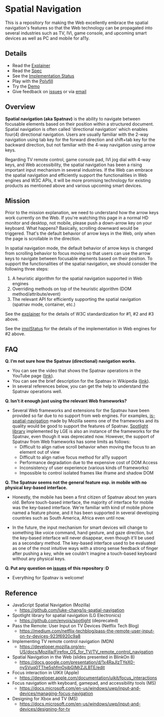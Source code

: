 # Spatial Navigation
This is a repository for making the Web excellently embrace the spatial navigation's features so that the Web technology can be propagated into several industries such as TV, IVI, game console, and upcoming smart devices as well as PC and mobile for a11y.

## Details
* Read the [Explainer](explainer.md)
* Read the [Spec](https://wicg.github.io/spatial-navigation/)
* See the [Implementation Status](implStatus.md)
* Play with the [Polyfill](polyfill/README.md)
* Try the [Demo](https://wicg.github.io/spatial-navigation/demo/)
* Give feedback on [issues](https://github.com/WICG/spatial-navigation/issues) or via [email](mailto://lgewst@gmail.com)

## Overview
**Spatial navigation (aka Spatnav)** is the ability to navigate between focusable elements based on their position within a structured document. Spatial navigation is often called 'directional navigation' which enables four(4) directional navigation. Users are usually familiar with the 2-way navigation using tab key for the forward direction and shift+tab key for the backward direction, but not familiar with the 4-way navigation using arrow keys.

Regarding TV remote control, game console pad, IVI jog dial with 4-way keys, and Web accessibility, the spatial navigation has been a rising important input mechanism in several industries. If the Web can embrace the spatial navigation and efficiently support the functionalities in Web engines and W3C APIs, it will be more promising technology for existing products as mentioned above and various upcoming smart devices.

## Mission
Prior to the mission explanation, we need to understand how the arrow keys work currently on the Web. If you're watching this page in a normal HD monitor and desktop, not mobile, please push a down-arrow key on your keyboard. What happens? Basically, scrolling downward would be triggered. That's the default behavior of arrow keys in the Web, only when the page is scrollable in the direction.

In spatial navigation mode, the default behavior of arrow keys is changed from scrolling behavior to focus moving so that users can use the arrow keys to navigate between focusable elements based on their position. To support the functionalities of the spatial navigation, we should consider the following three steps:
1. A heuristic algorithm for the spatial navigation supported in Web engines
2. Overriding methods on top of the heuristic algorithm (DOM method/attribute/event)
3. The relevant API for efficiently supporting the spatial navigation (spatnav mode, container, etc.)

See the [explainer](explainer.md) for the details of W3C standardization for #1, #2 and #3 above.
 
See the [implStatus](implStatus.md) for the details of the implementation in Web engines for #2 above.

## FAQ
**Q. I’m not sure how the Spatnav (directional) navigation works.**
- You can see the video that shows the Spatnav operations in the YouTube page ([link](https://www.youtube.com/watch?v=TzDtcX9urUg)).
- You can see the brief description for the Spatnav in Wikipedia ([link](https://en.wikipedia.org/wiki/Spatial_navigation)).
- In several references below, you can get the help to understand the Spatnav operations well.

**Q. Isn’t it enough just using the relevant Web frameworks?**
- Several Web frameworks and extensions for the Spatnav have been provided so far due to no support from web engines. For examples, [js-spatial-navigation](https://github.com/luke-chang/js-spatial-navigation) made by Mozilla seems one of the frameworks and its quality would be good to support the features of Spatnav. [Spotlight library](https://github.com/enyojs/spotlight) implemented by LGE is also an instance of the frameworks for the Spatnav, even though it was deprecated now. However, the support of Spatnav from Web frameworks has some limits as follows:
  - Difficult to align native scroll behavior when moving the focus to an element out of view
  - Difficult to align native focus method for a11y support
  - Performance degradation due to the expensive cost of DOM Access
  - Inconsistency of user experience (various kinds of frameworks)
  - Impossible to control isolated frames like iframe and shadow DOM

**Q. The Spatnav seems not the general feature esp. in mobile with no physical key-based interface.**
- Honestly, the mobile has been a first citizen of Spatnav about ten years old. Before touch-based interface, the majority of interface for mobile was the key-based interface. We're familiar with kind of mobile phone named a feature phone, and it has been supported in several developing countries such as South America, Africa even until now.

- In the future, the input mechanism for smart devices will change to something like voice command, hand gesture, and gaze direction, but the key-based interface will never disappear, even though it'll be used as a secondary method. The key-based interface used to be evaluated as one of the most intuitive ways with a strong sense feedback of finger after pushing a key, while we couldn't imagine a touch-based keyboard without any physical keys.

**Q. Put any question on [issues](https://github.com/WICG/spatial-navigation/issues) of this repository :D**
- Everything for Spatnav is welcome!

## Reference
- JavaScript Spatial Navigation (Mozilla)
  - https://github.com/luke-chang/js-spatial-navigation
- Spotlight library for spatial navigation (LG Electronics)
  - https://github.com/enyojs/spotlight (deprecated)
- Pass the Remote: User Input on TV Devices (Netflix Tech Blog)
  - https://medium.com/netflix-techblog/pass-the-remote-user-input-on-tv-devices-923f6920c9a8
- Implementing TV remote control navigation (MDN)
  - https://developer.mozilla.org/en-US/docs/Mozilla/Firefox_OS_for_TV/TV_remote_control_navigation
- Spatial Navigation in the Web (slides presented in BlinkOn 8)
  - https://docs.google.com/presentation/d/1x4RaJIzTYeX0-nySVuq0TThe5shfmOsjbGIMrZJLBTE/edit
- Focus interaction in UIKit (Apple)
  - https://developer.apple.com/documentation/uikit/focus_interactions
- Focus navigation with keyboard, gamepad, and accessibility tools (MS)
  - https://docs.microsoft.com/en-us/windows/uwp/input-and-devices/managing-focus-navigation
- Designing for Xbox and TV (MS)
  - https://docs.microsoft.com/en-us/windows/uwp/input-and-devices/designing-for-tv
